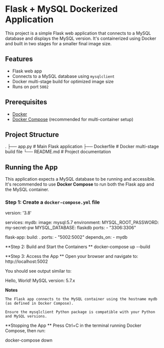 # Flask + MySQL Dockerized Application

This project is a simple Flask web application that connects to a MySQL database and displays the MySQL version. It's containerized using Docker and built in two stages for a smaller final image size.

## Features

- Flask web app
- Connects to a MySQL database using `mysqlclient`
- Docker multi-stage build for optimized image size
- Runs on port `5002`

## Prerequisites

- [Docker](https://www.docker.com/)
- [Docker Compose](https://docs.docker.com/compose/) (recommended for multi-container setup)

## Project Structure
.
├── app.py # Main Flask application
├── Dockerfile # Docker multi-stage build file
└── README.md # Project documentation

## Running the App

This application expects a MySQL database to be running and accessible. It's recommended to use **Docker Compose** to run both the Flask app and the MySQL container.

### Step 1: Create a `docker-compose.yml` file


version: '3.8'

services:
  mydb:
    image: mysql:5.7
    environment:
      MYSQL_ROOT_PASSWORD: my-secret-pw
      MYSQL_DATABASE: flaskdb
    ports:
      - "3306:3306"

  flask-app:
    build: .
    ports:
      - "5002:5002"
    depends_on:
      - mydb

**Step 2: Build and Start the Containers
**
  docker-compose up --build

**Step 3: Access the App
**
  Open your browser and navigate to: http://localhost:5002
  
  You should see output similar to:
  
  Hello, World! MySQL version: 5.7.x

**Notes**

    The Flask app connects to the MySQL container using the hostname mydb (as defined in Docker Compose).

    Ensure the mysqlclient Python package is compatible with your Python and MySQL versions.

**Stopping the App
**
  Press Ctrl+C in the terminal running Docker Compose, then run:

docker-compose down
